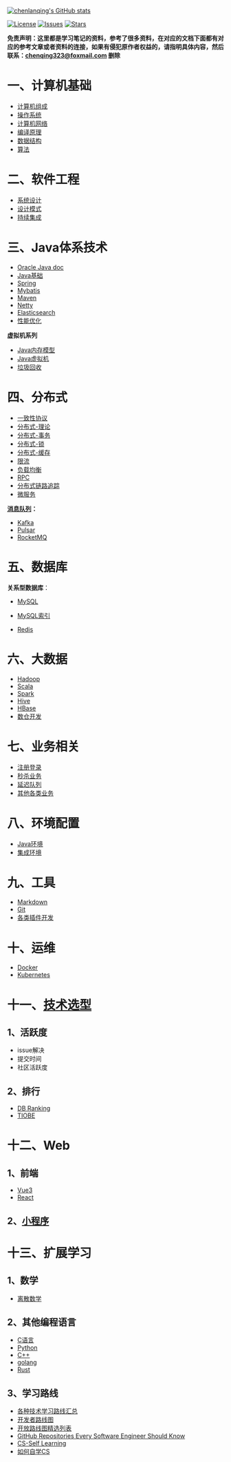 [![chenlanqing's GitHub stats](https://github-readme-stats.vercel.app/api?username=chenlanqing&show_icons=true&theme=radical)](https://github.com/anuraghazra/github-readme-stats)

[![License](https://img.shields.io/github/license/chenlanqing/Java-Programmer)](https://github.com/chenlanqing/Java-Programmer/blob/master/LICENSE)
[![Issues](https://img.shields.io/github/issues/chenlanqing/Java-Programmer)](https://github.com/chenlanqing/Java-Programmer/issues)
[![Stars](https://img.shields.io/github/stars/chenlanqing/Java-Programmer)](https://github.com/chenlanqing/Java-Programmer)

**免责声明：这里都是学习笔记的资料，参考了很多资料，在对应的文档下面都有对应的参考文章或者资料的连接，如果有侵犯原作者权益的，请指明具体内容，然后联系：chenqing323@foxmail.com 删除** 

# 一、计算机基础

- [计算机组成](./计算机基础/计算机组成/计算机组成_.md)
- [操作系统](./计算机基础/计算机系统/计算机系统.md)
- [计算机网络](./计算机基础/计算机网络/网络基础.md)
- [编译原理](./计算机基础/编译原理/编译原理.md)
- [数据结构](算法与数据结构/数据结构)
- [算法](算法与数据结构/算法)

# 二、软件工程

- [系统设计](软件工程/软件设计/系统设计.md)
- [设计模式](软件工程/软件设计/设计模式.md)
- [持续集成](软件工程/质量管理/持续集成.md)

# 三、Java体系技术

- [Oracle Java doc](https://docs.oracle.com/en/java/javase/index.html)
- [Java基础](Java/Java基础)
- [Spring](Java/Java框架/Spring/Spring.md)
- [Mybatis](Java/Java框架/Mybatis.md)
- [Maven](Java/Java框架/Maven.md)
- [Netty](Java/Java框架/Netty.md)
- [Elasticsearch](Java/Java框架/搜索/Elasticsearch.md)
- [性能优化](性能优化/性能优化.md)

**虚拟机系列**
- [Java内存模型](Java/Java虚拟机/JMM-Java内存模型.md)
- [Java虚拟机](Java/Java虚拟机/JVM-Java虚拟机.md)
- [垃圾回收](Java/Java虚拟机/JVM-GC垃圾回收机制.md)

# 四、分布式

- [一致性协议](Java/分布式/一致性协议)
- [分布式-理论](Java/分布式/分布式_.md#二分布式理论基础)
- [分布式-事务](Java/分布式/分布式_事务.md)
- [分布式-锁](Java/分布式/分布式_锁.md)
- [分布式-缓存](Java/分布式/分布式_缓存.md)
- [限流](Java/分布式/分布式_服务治理.md#3限流)
- [负载均衡](Java/分布式/分布式_负载均衡.md)
- [RPC](Java/分布式/分布式_.md#十一RPC)
- [分布式链路追踪](Java/分布式/分布式_.md#十分布式链路追踪)
- [微服务](Java/分布式/微服务/)
  
**[消息队列](Java/分布式/消息队列/消息中间件.md)：**
- [Kafka](Java/分布式/消息队列/Kafka.md)
- [Pulsar](Java/分布式/消息队列/Pulsar.md)
- [RocketMQ](Java/分布式/消息队列/RocketMQ.md)

# 五、数据库

**关系型数据库**：
- [MySQL](数据库/MySQL/MySQL_.md)
- [MySQL索引](数据库/MySQL/MySQL_索引.md)

- [Redis](./数据库/NoSQL/Redis/)

# 六、大数据

- [Hadoop](大数据/Hadoop.md)
- [Scala](大数据/Scala.md)
- [Spark](大数据/Spark.md)
- [Hive](大数据/Hive.md)
- [HBase](大数据/HBase.md)
- [数仓开发](大数据/数仓开发.md)

# 七、业务相关

- [注册登录](实际业务/注册登录.md)
- [秒杀业务](实际业务/业务系统.md#一秒杀系统)
- [延迟队列](实际业务/业务系统.md#二延迟队列)
- [其他各类业务](实际业务/业务系统.md)

# 八、环境配置

- [Java环境](辅助资料/环境配置/Java环境.md)
- [集成环境](辅助资料/环境配置/Linux环境.md)

# 九、工具

- [Markdown](辅助资料/Markdown.md)
- [Git](./软件工程/版本管理/git.md)
- [各类插件开发](辅助资料/插件开发.md)

# 十、运维

- [Docker](运维/Docker.md)
- [Kubernetes](运维/Kubernetes.md)

# 十一、[技术选型](技术选型.md)

## 1、活跃度

- issue解决
- 提交时间
- 社区活跃度

## 2、排行

- [DB Ranking](https://db-engines.com/en/ranking)
- [TIOBE](https://www.tiobe.com/tiobe-index/)

# 十二、Web

## 1、前端

- [Vue3](Web前端/Vue3)
- [React](Web前端/React)

## 2、[小程序](小程序/微信小程序.md)

# 十三、扩展学习

## 1、数学

- [离散数学](数学/离散数学.md)

## 2、其他编程语言

- [C语言](./C-C++/C/)
- [Python](./Language/Python/Python3/)
- [C++](./C-C++/C++)
- [golang](./Language/go.md)
- [Rust](./Language/Rust/Rust.md)

## 3、学习路线

- [各种技术学习路线汇总](https://www.yuque.com/snailclimb/dr6cvl/et904p)
- [开发者路线图](https://github.com/kamranahmedse/developer-roadmap)
- [开放路线图精选列表](https://github.com/liuchong/awesome-roadmaps)
- [GitHub Repositories Every Software Engineer Should Know](https://dev.to/jrmarcio_/github-repositories-every-software-engineer-should-know-2e80)
- [CS-Self Learning](https://csdiy.wiki/)
- [如何自学CS](https://github.com/chenlanqing/TeachYourselfCS-CN)
